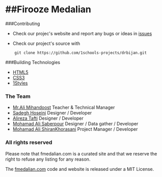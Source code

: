 ##Firooze Medalian
=================
###Contributing

* Check our projec's website and report any bugs or ideas in [issues](https://github.com/1schools-projects/F-Medalian/issues)

* Check our project's source with
```
    git clone https://github.com/1schools-projects/drbijan.git
```


###Building Technologies
* [HTML5](http://ali.md/wiki/html5)
* [CSS3](http://ali.md/css3ref)
* [1Styles](http://ali.md/1styles)


### The Team 
- [Mr.Ali Mihandoost](https://github.com/AliMD) Teacher & Technical Manager 
- [Sadegh Hoseini](https://github.com/sadeghhv) Designer / Developer
- [Alireza Tafti](https://github.com/alirezatafti) Designer / Developer
- [Mohamad Ali Saberpour](https://github.com/Saberpour) Designer / Data gather / Developer
- [Mohamad Ali ShiranKhorasani](https://github.com/matafa) Project Manager / Developer 


### All rights reserved ###
Please note that fmedalian.com is a curated site and that we reserve the right to refuse any listing for any reason.

The [fmedalian.com](http://fmedalian.com) code and website is released under a MIT License.
